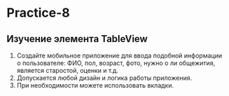 ﻿# Practice-8
## Изучение элемента TableView
1. Создайте мобильное  приложение для ввода подобной информации о пользователе: ФИО, пол, возраст, фото, нужно о ли общежития, является старостой, оценки и т.д.
2. Допускается любой дизайн и логика работы приложения.
3. При необходимости можете использовать вкладки.